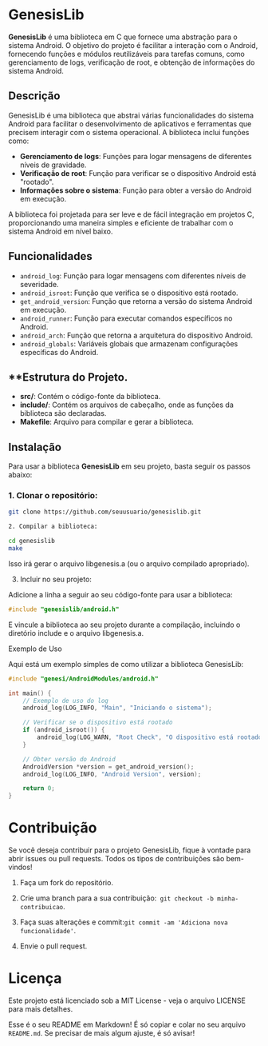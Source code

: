 # **GenesisLib**

**GenesisLib** é uma biblioteca em C que fornece uma abstração para o sistema Android. O objetivo do projeto é facilitar a interação com o Android, fornecendo funções e módulos reutilizáveis para tarefas comuns, como gerenciamento de logs, verificação de root, e obtenção de informações do sistema Android.

## **Descrição**

GenesisLib é uma biblioteca que abstrai várias funcionalidades do sistema Android para facilitar o desenvolvimento de aplicativos e ferramentas que precisem interagir com o sistema operacional. A biblioteca inclui funções como:

- **Gerenciamento de logs**: Funções para logar mensagens de diferentes níveis de gravidade.
- **Verificação de root**: Função para verificar se o dispositivo Android está "rootado".
- **Informações sobre o sistema**: Função para obter a versão do Android em execução.

A biblioteca foi projetada para ser leve e de fácil integração em projetos C, proporcionando uma maneira simples e eficiente de trabalhar com o sistema Android em nível baixo.

## **Funcionalidades**

- `android_log`: Função para logar mensagens com diferentes níveis de severidade.
- `android_isroot`: Função que verifica se o dispositivo está rootado.
- `get_android_version`: Função que retorna a versão do sistema Android em execução.
- `android_runner`: Função para executar comandos específicos no Android.
- `android_arch`: Função que retorna a arquitetura do dispositivo Android.
- `android_globals`: Variáveis globais que armazenam configurações específicas do Android.

## **Estrutura do Projeto.
- **src/**: Contém o código-fonte da biblioteca.
- **include/**: Contém os arquivos de cabeçalho, onde as funções da biblioteca são declaradas.
- **Makefile**: Arquivo para compilar e gerar a biblioteca.

## **Instalação**

Para usar a biblioteca **GenesisLib** em seu projeto, basta seguir os passos abaixo:

### **1. Clonar o repositório:**
```bash
git clone https://github.com/seuusuario/genesislib.git

2. Compilar a biblioteca:

cd genesislib
make
```
Isso irá gerar o arquivo libgenesis.a (ou o arquivo compilado apropriado).

3. Incluir no seu projeto:

Adicione a linha a seguir ao seu código-fonte para usar a biblioteca:
```c
#include "genesislib/android.h"
```
E vincule a biblioteca ao seu projeto durante a compilação, incluindo o diretório include e o arquivo libgenesis.a.

Exemplo de Uso

Aqui está um exemplo simples de como utilizar a biblioteca GenesisLib:
```c
#include "genesi/AndroidModules/android.h"

int main() {
    // Exemplo de uso do log
    android_log(LOG_INFO, "Main", "Iniciando o sistema");

    // Verificar se o dispositivo está rootado
    if (android_isroot()) {
        android_log(LOG_WARN, "Root Check", "O dispositivo está rootado");
    }

    // Obter versão do Android
    AndroidVersion *version = get_android_version();
    android_log(LOG_INFO, "Android Version", version);

    return 0;
}
```
# **Contribuição**

Se você deseja contribuir para o projeto GenesisLib, fique à vontade para abrir issues ou pull requests. Todos os tipos de contribuições são bem-vindos!

1. Faça um fork do repositório.


2. Crie uma branch para a sua contribuição:` git checkout -b minha-contribuicao`.


3. Faça suas alterações e commit:` git commit -am 'Adiciona nova funcionalidade' `.


4. Envie o pull request.



# **Licença**

Este projeto está licenciado sob a MIT License - veja o arquivo LICENSE para mais detalhes.

Esse é o seu README em Markdown! É só copiar e colar no seu arquivo `README.md`. Se precisar de mais algum ajuste, é só avisar!


